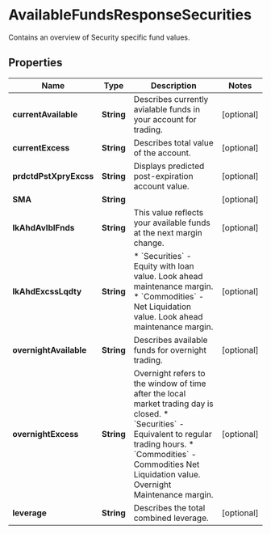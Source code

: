 

# AvailableFundsResponseSecurities

Contains an overview of Security specific fund values.

## Properties

| Name | Type | Description | Notes |
|------------ | ------------- | ------------- | -------------|
|**currentAvailable** | **String** | Describes currently avialable funds in your account for trading. |  [optional] |
|**currentExcess** | **String** | Describes total value of the account. |  [optional] |
|**prdctdPstXpryExcss** | **String** | Displays predicted post-expiration account value. |  [optional] |
|**SMA** | **String** |  |  [optional] |
|**lkAhdAvlblFnds** | **String** | This value reflects your available funds at the next margin change. |  [optional] |
|**lkAhdExcssLqdty** | **String** | * &#x60;Securities&#x60; - Equity with loan value. Look ahead maintenance margin.  * &#x60;Commodities&#x60; - Net Liquidation value. Look ahead maintenance margin.  |  [optional] |
|**overnightAvailable** | **String** | Describes available funds for overnight trading. |  [optional] |
|**overnightExcess** | **String** | Overnight refers to the window of time after the local market trading day is closed.    * &#x60;Securities&#x60; - Equivalent to regular trading hours.     * &#x60;Commodities&#x60; - Commodities Net Liquidation value. Overnight Maintenance margin.  |  [optional] |
|**leverage** | **String** | Describes the total combined leverage. |  [optional] |



